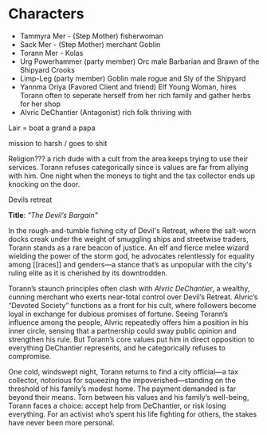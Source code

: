 # Characters
 - Tammyra Mer - (Step Mother) fisherwoman
 - Sack Mer - (Step Mother) merchant Goblin
 - Torann Mer - Kolas
 - Urg Powerhammer (party member) Orc male Barbarian and Brawn of the Shipyard Crooks
 - Limp-Leg (party member) Goblin male rogue and Sly of the Shipyard
 - Yannma Oriya (Favored Client and friend) Elf Young Woman, hires Torann often to seperate herself from her rich family and gather herbs for her shop
 - Alvric DeChantier (Antagonist) rich folk thriving with

Lair = boat a grand a papa 

mission to harsh / goes to shit


Religion???
a rich dude with a cult from the area keeps trying to use their services. Torann refuses categorically since is values are far from allying with him. One night when the moneys to tight and the tax collector ends up knocking on the door. 

Devils retreat

**Title**: _"The Devil’s Bargain"_

In the rough-and-tumble fishing city of Devil's Retreat, where the salt-worn docks creak under the weight of smuggling ships and streetwise traders, Torann stands as a rare beacon of justice. An elf and fierce melee wizard wielding the power of the storm god, he advocates relentlessly for equality among [[races]] and genders—a stance that’s as unpopular with the city's ruling elite as it is cherished by its downtrodden.

Torann’s staunch principles often clash with _Alvric DeChantier_, a wealthy, cunning merchant who exerts near-total control over Devil’s Retreat. Alvric’s “Devoted Society” functions as a front for his cult, where followers become loyal in exchange for dubious promises of fortune. Seeing Torann’s influence among the people, Alvric repeatedly offers him a position in his inner circle, sensing that a partnership could sway public opinion and strengthen his rule. But Torann’s core values put him in direct opposition to everything DeChantier represents, and he categorically refuses to compromise.

One cold, windswept night, Torann returns to find a city official—a tax collector, notorious for squeezing the impoverished—standing on the threshold of his family’s modest home. The payment demanded is far beyond their means. Torn between his values and his family’s well-being, Torann faces a choice: accept help from DeChantier, or risk losing everything. For an activist who’s spent his life fighting for others, the stakes have never been more personal.

